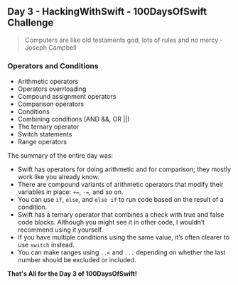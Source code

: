 ## Day 3 - HackingWithSwift - 100DaysOfSwift Challenge

> Computers are like old testaments god, lots of rules and no mercy - Joseph Campbell

### Operators and Conditions

- Arithmetic operators
- Operators overrloading
- Compound assignment operators
- Comparison operators
- Conditions
- Combining conditions (AND &&, OR ||)
- The ternary operator
- Switch statements
- Range operators

The summary of the entire day was:

- Swift has operators for doing arithmetic and for comparison; they mostly work like you already know.
- There are compound variants of arithmetic operators that modify their variables in place: ```+=```, ```-=```, and so on.
- You can use ```if```, ```else```, and ```else if``` to run code based on the result of a condition.
- Swift has a ternary operator that combines a check with true and false code blocks. Although you might see it in other code, I wouldn’t recommend using it yourself.
- If you have multiple conditions using the same value, it’s often clearer to use ```switch``` instead.
- You can make ranges using ```..<``` and ```...``` depending on whether the last number should be excluded or included.

**That's All for the Day 3 of 100DaysOfSwift!**

